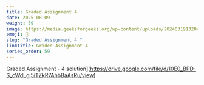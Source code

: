 ```yaml
---
title: Graded Assignment 4 
date: 2025-08-09
weight: 59
image: https://media.geeksforgeeks.org/wp-content/uploads/20240319132043/Polynomials.webp
emoji: 🧮
slug: "Graded Assignment 4 "
linkTitle: Graded Assignment 4  
series_order: 59
---
```


Graded Assignment - 4 solution](https://drive.google.com/file/d/10E0_BPD-S_cWdLgj5iTZkR7AhbBaAsRu/view)
